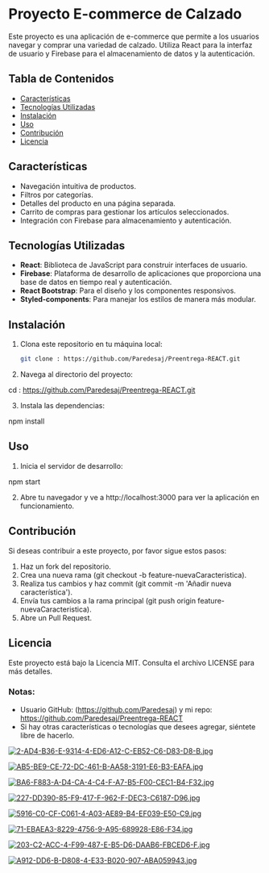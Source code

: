 # Proyecto E-commerce de Calzado

Este proyecto es una aplicación de e-commerce que permite a los usuarios navegar y comprar una variedad de calzado. Utiliza React para la interfaz de usuario y Firebase para el almacenamiento de datos y la autenticación.

## Tabla de Contenidos

- [Características](#características)
- [Tecnologías Utilizadas](#tecnologías-utilizadas)
- [Instalación](#instalación)
- [Uso](#uso)
- [Contribución](#contribución)
- [Licencia](#licencia)

## Características

- Navegación intuitiva de productos.
- Filtros por categorías.
- Detalles del producto en una página separada.
- Carrito de compras para gestionar los artículos seleccionados.
- Integración con Firebase para almacenamiento y autenticación.

## Tecnologías Utilizadas

- **React**: Biblioteca de JavaScript para construir interfaces de usuario.
- **Firebase**: Plataforma de desarrollo de aplicaciones que proporciona una base de datos en tiempo real y autenticación.
- **React Bootstrap**: Para el diseño y los componentes responsivos.
- **Styled-components**: Para manejar los estilos de manera más modular.

## Instalación

1. Clona este repositorio en tu máquina local:
   ```bash
   git clone : https://github.com/Paredesaj/Preentrega-REACT.git

2. Navega al directorio del proyecto:

cd : https://github.com/Paredesaj/Preentrega-REACT.git

3. Instala las dependencias:

npm install

## Uso

1. Inicia el servidor de desarrollo:

npm start

2. Abre tu navegador y ve a http://localhost:3000 para ver la aplicación en funcionamiento.

## Contribución
Si deseas contribuir a este proyecto, por favor sigue estos pasos:

1. Haz un fork del repositorio.
2. Crea una nueva rama (git checkout -b feature-nuevaCaracteristica).
3. Realiza tus cambios y haz commit (git commit -m 'Añadir nueva característica').
4. Envía tus cambios a la rama principal (git push origin feature-nuevaCaracteristica).
5. Abre un Pull Request.

## Licencia
Este proyecto está bajo la Licencia MIT. Consulta el archivo LICENSE para más detalles.

### Notas:
- Usuario GitHub: (https://github.com/Paredesaj) y mi repo: https://github.com/Paredesaj/Preentrega-REACT 
- Si hay otras características o tecnologías que desees agregar, siéntete libre de hacerlo.

[![2-AD4-B36-E-9314-4-ED6-A12-C-EB52-C6-D83-D8-B.jpg](https://i.postimg.cc/sgWNVvXJ/2-AD4-B36-E-9314-4-ED6-A12-C-EB52-C6-D83-D8-B.jpg)](https://postimg.cc/Wd2n8p0D)

[![AB5-BE9-CE-72-DC-461-B-AA58-3191-E6-B3-EAFA.jpg](https://i.postimg.cc/WbF9nhMP/AB5-BE9-CE-72-DC-461-B-AA58-3191-E6-B3-EAFA.jpg)](https://postimg.cc/kBCFMM1j)

[![BA6-F883-A-D4-CA-4-C4-F-A7-B5-F00-CEC1-B4-F32.jpg](https://i.postimg.cc/5Nhskb3Q/BA6-F883-A-D4-CA-4-C4-F-A7-B5-F00-CEC1-B4-F32.jpg)](https://postimg.cc/0bCGzgh9)

[![227-DD390-85-F9-417-F-962-F-DEC3-C6187-D96.jpg](https://i.postimg.cc/mZ6XCQ1w/227-DD390-85-F9-417-F-962-F-DEC3-C6187-D96.jpg)](https://postimg.cc/0rD0qKfM)

[![5916-C0-CF-C061-4-A03-AE89-B4-EF039-E50-C9.jpg](https://i.postimg.cc/V6kgb6Yp/5916-C0-CF-C061-4-A03-AE89-B4-EF039-E50-C9.jpg)](https://postimg.cc/67FnkB4f)

[![71-EBAEA3-8229-4756-9-A95-689928-E86-F34.jpg](https://i.postimg.cc/1XTvSQ1T/71-EBAEA3-8229-4756-9-A95-689928-E86-F34.jpg)](https://postimg.cc/tn33d8Tt)

[![203-C2-ACC-4-F99-487-E-B5-D6-DAAB6-FBCED6-F.jpg](https://i.postimg.cc/pr2ZzJD2/203-C2-ACC-4-F99-487-E-B5-D6-DAAB6-FBCED6-F.jpg)](https://postimg.cc/47SVTtLM)

[![A912-DD6-B-D808-4-E33-B020-907-ABA059943.jpg](https://i.postimg.cc/GprqdK6c/A912-DD6-B-D808-4-E33-B020-907-ABA059943.jpg)](https://postimg.cc/BjYxCTqy)